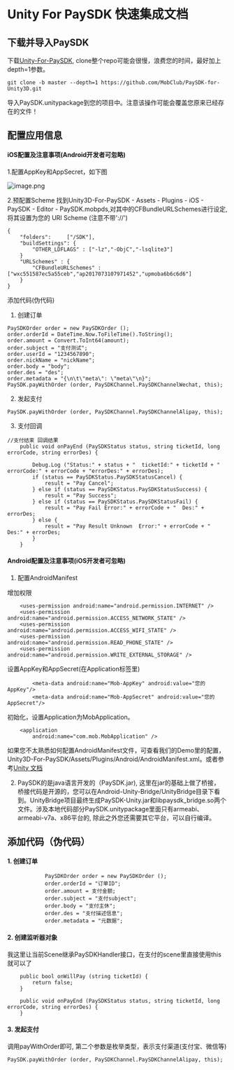 # Unity For PaySDK 快速集成文档

## 下载并导入PaySDK

下载[Unity-For-PaySDK](https://github.com/MobClub/PaySDK-for-Unity3D.git), clone整个repo可能会很慢，浪费您的时间，最好加上depth=1参数。

```
git clone -b master --depth=1 https://github.com/MobClub/PaySDK-for-Unity3D.git
```

导入PaySDK.unitypackage到您的项目中。注意该操作可能会覆盖您原来已经存在的文件！


## 配置应用信息



#### iOS配置及注意事项(Android开发者可忽略)


1.配置AppKey和AppSecret，如下图

![image.png](https://upload-images.jianshu.io/upload_images/2121032-b0e45abe5bee6702.png?imageMogr2/auto-orient/strip%7CimageView2/2/w/1240)


2.预配置Scheme 找到Unity3D-For-PaySDK - Assets - Plugins - iOS - PaySDK - Editor - PaySDK.mobpds,对其中的CFBundleURLSchemes进行设定,将其设置为您的 URI Scheme (注意不带'://') 

```
{
    "folders":     ["/SDK"],
    "buildSettings": { 
        "OTHER_LDFLAGS" : ["-lz","-ObjC","-lsqlite3"]
    }
    "URLSchemes" : {
    	"CFBundleURLSchemes" : ["wxc551587ec5a55ceb","ap2017073107971452","upmoba6b6c6d6"]
    }
}
```

添加代码(伪代码)

1. 创建订单

```
PaySDKOrder order = new PaySDKOrder ();
order.orderId = DateTime.Now.ToFileTime().ToString();
order.amount = Convert.ToInt64(amount);
order.subject = "支付测试";
order.userId = "1234567890";
order.nickName = "nickName";
order.body = "body";
order.des = "des";
order.metadata = "{\n\t\"meta\": \"meta\"\n}";
PaySDK.payWithOrder (order, PaySDKChannel.PaySDKChannelWechat, this);

``` 

2. 发起支付

```
PaySDK.payWithOrder (order, PaySDKChannel.PaySDKChannelAlipay, this);

```


3. 支付回调

```
//支付结束 回调结果
	public void onPayEnd (PaySDKStatus status, string ticketId, long errorCode, string errorDes) {

		Debug.Log ("Status:" + status + "  ticketId:" + ticketId + "  errorCode:" + errorCode + "errorDes:" + errorDes);
		if (status == PaySDKStatus.PaySDKStatusCancel) {
			result = "Pay Cancel";
		} else if (status == PaySDKStatus.PaySDKStatusSuccess) {
			result = "Pay Success";
		} else if (status == PaySDKStatus.PaySDKStatusFail) {
			result = "Pay Fail Error:" + errorCode + "  Des:" + errorDes;
		} else {
			result = "Pay Result Unknown  Error:" + errorCode + "  Des:" + errorDes;
		}
	} 
```




#### Android配置及注意事项(iOS开发者可忽略)

1. 配置AndroidManifest

增加权限

```
    <uses-permission android:name="android.permission.INTERNET" />
    <uses-permission android:name="android.permission.ACCESS_NETWORK_STATE" />
    <uses-permission android:name="android.permission.ACCESS_WIFI_STATE" />
    <uses-permission android:name="android.permission.READ_PHONE_STATE" />
    <uses-permission android:name="android.permission.WRITE_EXTERNAL_STORAGE" />
```

设置AppKey和AppSecret(在Application标签里)

```
        <meta-data android:name="Mob-AppKey" android:value="您的AppKey"/>
        <meta-data android:name="Mob-AppSecret" android:value="您的AppSecret"/>
```

初始化，设置Application为MobApplication。

```
    <application
        android:name="com.mob.MobApplication" />
```

如果您不太熟悉如何配置AndroidManifest文件，可查看我们的Demo里的配置，Unity3D-For-PaySDK/Assets/Plugins/Android/AndroidManifest.xml。或者参考[Unity 文档](https://docs.unity3d.com/Manual/android-manifest.html)

2. PaySDK的是java语言开发的（PaySDK.jar), 这里在jar的基础上做了桥接， 桥接代码是开源的，您可以在Android-Unity-Bridge/UnityBridge目录下看到。UnityBridge项目最终生成PaySDK-Unity.jar和libpaysdk_bridge.so两个文件。涉及本地代码部分PaySDK.unitypackage里面只有armeabi、armeabi-v7a、x86平台的, 除此之外您还需要其它平台，可以自行编译。

## 添加代码（伪代码）

#### 1. 创建订单

```
            PaySDKOrder order = new PaySDKOrder ();
            order.orderId = "订单ID";
            order.amount = 支付金额;
            order.subject = "支付subject";
            order.body = "支付主休";
            order.des = "支付描述信息";
            order.metadata = "元数据";
```

#### 2. 创建监听器对象

我这里让当前Scene继承PaySDKHandler接口，在支付的scene里直接使用this就可以了

```
    public bool onWillPay (string ticketId) {
        return false;
    }

    public void onPayEnd (PaySDKStatus status, string ticketId, long errorCode, string errorDes) {
    } 
```

#### 3. 发起支付

调用payWithOrder即可, 第二个参数是枚举类型，表示支付渠道(支付宝、微信等)

```
PaySDK.payWithOrder (order, PaySDKChannel.PaySDKChannelAlipay, this);
```

    


